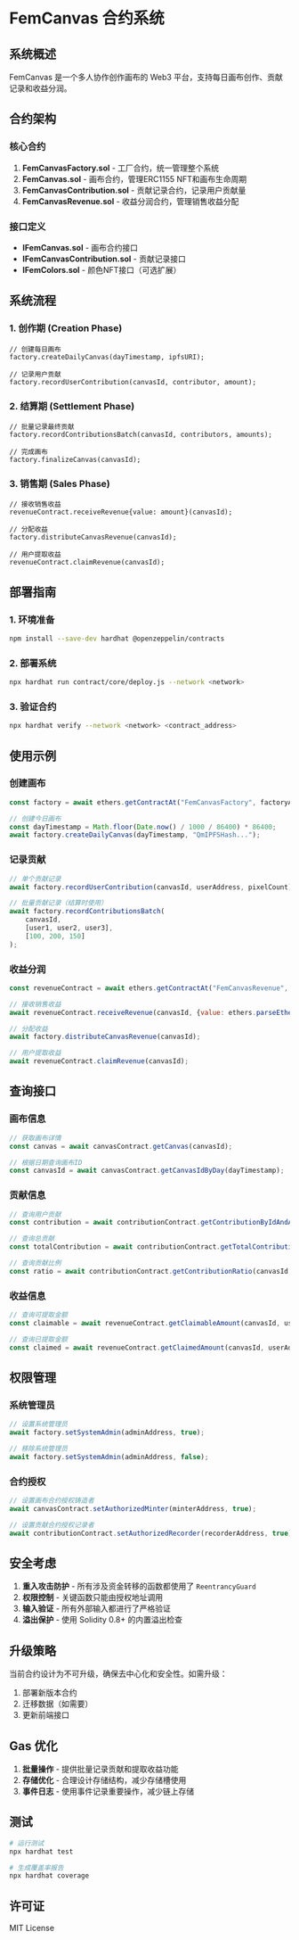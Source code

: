 # FemCanvas 合约系统

## 系统概述

FemCanvas 是一个多人协作创作画布的 Web3 平台，支持每日画布创作、贡献记录和收益分润。

## 合约架构

### 核心合约

1. **FemCanvasFactory.sol** - 工厂合约，统一管理整个系统
2. **FemCanvas.sol** - 画布合约，管理ERC1155 NFT和画布生命周期
3. **FemCanvasContribution.sol** - 贡献记录合约，记录用户贡献量
4. **FemCanvasRevenue.sol** - 收益分润合约，管理销售收益分配

### 接口定义

- **IFemCanvas.sol** - 画布合约接口
- **IFemCanvasContribution.sol** - 贡献记录接口
- **IFemColors.sol** - 颜色NFT接口（可选扩展）

## 系统流程

### 1. 创作期 (Creation Phase)

```solidity
// 创建每日画布
factory.createDailyCanvas(dayTimestamp, ipfsURI);

// 记录用户贡献
factory.recordUserContribution(canvasId, contributor, amount);
```

### 2. 结算期 (Settlement Phase)

```solidity
// 批量记录最终贡献
factory.recordContributionsBatch(canvasId, contributors, amounts);

// 完成画布
factory.finalizeCanvas(canvasId);
```

### 3. 销售期 (Sales Phase)

```solidity
// 接收销售收益
revenueContract.receiveRevenue{value: amount}(canvasId);

// 分配收益
factory.distributeCanvasRevenue(canvasId);

// 用户提取收益
revenueContract.claimRevenue(canvasId);
```

## 部署指南

### 1. 环境准备

```bash
npm install --save-dev hardhat @openzeppelin/contracts
```

### 2. 部署系统

```bash
npx hardhat run contract/core/deploy.js --network <network>
```

### 3. 验证合约

```bash
npx hardhat verify --network <network> <contract_address>
```

## 使用示例

### 创建画布

```javascript
const factory = await ethers.getContractAt("FemCanvasFactory", factoryAddress);

// 创建今日画布
const dayTimestamp = Math.floor(Date.now() / 1000 / 86400) * 86400;
await factory.createDailyCanvas(dayTimestamp, "QmIPFSHash...");
```

### 记录贡献

```javascript
// 单个贡献记录
await factory.recordUserContribution(canvasId, userAddress, pixelCount);

// 批量贡献记录（结算时使用）
await factory.recordContributionsBatch(
    canvasId,
    [user1, user2, user3],
    [100, 200, 150]
);
```

### 收益分润

```javascript
const revenueContract = await ethers.getContractAt("FemCanvasRevenue", revenueAddress);

// 接收销售收益
await revenueContract.receiveRevenue(canvasId, {value: ethers.parseEther("1.0")});

// 分配收益
await factory.distributeCanvasRevenue(canvasId);

// 用户提取收益
await revenueContract.claimRevenue(canvasId);
```

## 查询接口

### 画布信息

```javascript
// 获取画布详情
const canvas = await canvasContract.getCanvas(canvasId);

// 根据日期查询画布ID
const canvasId = await canvasContract.getCanvasIdByDay(dayTimestamp);
```

### 贡献信息

```javascript
// 查询用户贡献
const contribution = await contributionContract.getContributionByIdAndAddress(canvasId, userAddress);

// 查询总贡献
const totalContribution = await contributionContract.getTotalContribution(canvasId);

// 查询贡献比例
const ratio = await contributionContract.getContributionRatio(canvasId, userAddress);
```

### 收益信息

```javascript
// 查询可提取金额
const claimable = await revenueContract.getClaimableAmount(canvasId, userAddress);

// 查询已提取金额
const claimed = await revenueContract.getClaimedAmount(canvasId, userAddress);
```

## 权限管理

### 系统管理员

```javascript
// 设置系统管理员
await factory.setSystemAdmin(adminAddress, true);

// 移除系统管理员
await factory.setSystemAdmin(adminAddress, false);
```

### 合约授权

```javascript
// 设置画布合约授权铸造者
await canvasContract.setAuthorizedMinter(minterAddress, true);

// 设置贡献合约授权记录者
await contributionContract.setAuthorizedRecorder(recorderAddress, true);
```

## 安全考虑

1. **重入攻击防护** - 所有涉及资金转移的函数都使用了 `ReentrancyGuard`
2. **权限控制** - 关键函数只能由授权地址调用
3. **输入验证** - 所有外部输入都进行了严格验证
4. **溢出保护** - 使用 Solidity 0.8+ 的内置溢出检查

## 升级策略

当前合约设计为不可升级，确保去中心化和安全性。如需升级：

1. 部署新版本合约
2. 迁移数据（如需要）
3. 更新前端接口

## Gas 优化

1. **批量操作** - 提供批量记录贡献和提取收益功能
2. **存储优化** - 合理设计存储结构，减少存储槽使用
3. **事件日志** - 使用事件记录重要操作，减少链上存储

## 测试

```bash
# 运行测试
npx hardhat test

# 生成覆盖率报告
npx hardhat coverage
```

## 许可证

MIT License